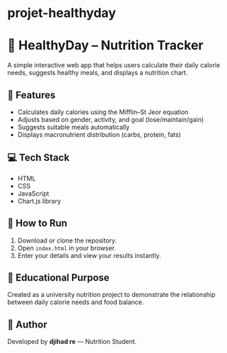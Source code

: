 # projet-healthyday
# 🥗 HealthyDay – Nutrition Tracker

A simple interactive web app that helps users calculate their daily calorie needs, suggests healthy meals, and displays a nutrition chart.

## 🎯 Features
- Calculates daily calories using the Mifflin–St Jeor equation  
- Adjusts based on gender, activity, and goal (lose/maintain/gain)  
- Suggests suitable meals automatically  
- Displays macronutrient distribution (carbs, protein, fats)

## 💻 Tech Stack
- HTML  
- CSS  
- JavaScript  
- Chart.js library

## 🚀 How to Run
1. Download or clone the repository.
2. Open `index.html` in your browser.
3. Enter your details and view your results instantly.

## 🧠 Educational Purpose
Created as a university nutrition project to demonstrate the relationship between daily calorie needs and food balance.

## 💚 Author
Developed by **djihad re** — Nutrition Student.